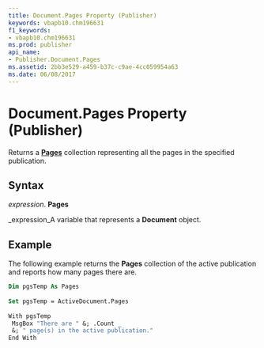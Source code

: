 ```yaml
---
title: Document.Pages Property (Publisher)
keywords: vbapb10.chm196631
f1_keywords:
- vbapb10.chm196631
ms.prod: publisher
api_name:
- Publisher.Document.Pages
ms.assetid: 2bb3e529-a459-b37c-c9ae-4cc059954a63
ms.date: 06/08/2017
---
```



# Document.Pages Property (Publisher)

Returns a **[Pages](pages-object-publisher.md)** collection representing all the pages in the specified publication.


## Syntax

 _expression_. **Pages**

 _expression_A variable that represents a **Document** object.


## Example

The following example returns the **Pages** collection of the active publication and reports how many pages there are.


```vb
Dim pgsTemp As Pages 
 
Set pgsTemp = ActiveDocument.Pages 
 
With pgsTemp 
 MsgBox "There are " &; .Count _ 
 &; " page(s) in the active publication." 
End With
```


